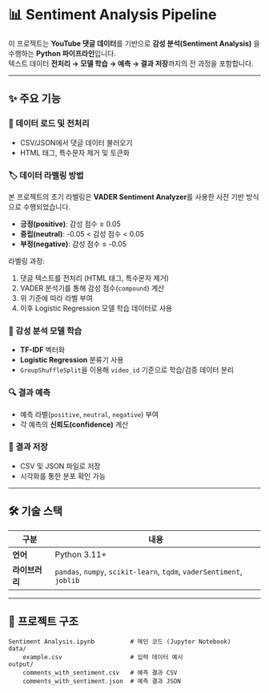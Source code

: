 # 📊 Sentiment Analysis Pipeline

이 프로젝트는 **YouTube 댓글 데이터**를 기반으로 **감성 분석(Sentiment Analysis)** 을 수행하는 **Python 파이프라인**입니다.  
텍스트 데이터 **전처리 → 모델 학습 → 예측 → 결과 저장**까지의 전 과정을 포함합니다.

---

## ✨ 주요 기능

### 📂 데이터 로드 및 전처리
- CSV/JSON에서 댓글 데이터 불러오기
- HTML 태그, 특수문자 제거 및 토큰화

### 🏷 데이터 라벨링 방법

본 프로젝트의 초기 라벨링은 **VADER Sentiment Analyzer**를 사용한 사전 기반 방식으로 수행되었습니다.

- **긍정(positive)**: 감성 점수 ≥ 0.05
- **중립(neutral)**: -0.05 < 감성 점수 < 0.05
- **부정(negative)**: 감성 점수 ≤ -0.05

라벨링 과정:
1. 댓글 텍스트를 전처리 (HTML 태그, 특수문자 제거)
2. VADER 분석기를 통해 감성 점수(`compound`) 계산
3. 위 기준에 따라 라벨 부여
4. 이후 Logistic Regression 모델 학습 데이터로 사용

### 🧠 감성 분석 모델 학습
- **TF-IDF** 벡터화
- **Logistic Regression** 분류기 사용
- `GroupShuffleSplit`을 이용해 `video_id` 기준으로 학습/검증 데이터 분리

### 🔍 결과 예측
- 예측 라벨(`positive`, `neutral`, `negative`) 부여
- 각 예측의 **신뢰도(confidence)** 계산

### 💾 결과 저장
- CSV 및 JSON 파일로 저장
- 시각화를 통한 분포 확인 가능

---

## 🛠 기술 스택

| 구분 | 내용 |
|------|------|
| **언어** | Python 3.11+ |
| **라이브러리** | `pandas`, `numpy`, `scikit-learn`, `tqdm`, `vaderSentiment`, `joblib` |

---

## 📂 프로젝트 구조

```plaintext
Sentiment Analysis.ipynb          # 메인 코드 (Jupyter Notebook)
data/
    example.csv                   # 입력 데이터 예시
output/
    comments_with_sentiment.csv   # 예측 결과 CSV
    comments_with_sentiment.json  # 예측 결과 JSON
